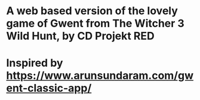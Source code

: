 # A web based version of the lovely game of Gwent from The Witcher 3 Wild Hunt, by CD Projekt RED

# Inspired by https://www.arunsundaram.com/gwent-classic-app/

